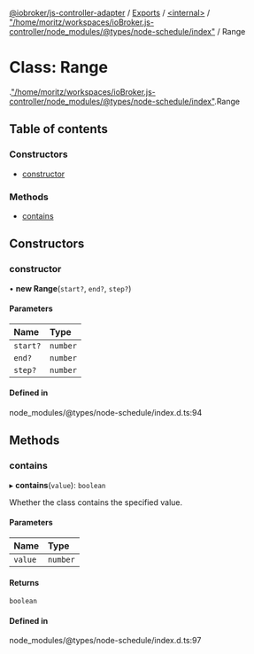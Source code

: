 [@iobroker/js-controller-adapter](../README.md) / [Exports](../modules.md) / [<internal\>](../modules/internal_.md) / ["/home/moritz/workspaces/ioBroker.js-controller/node\_modules/@types/node-schedule/index"](../modules/internal_.__home_moritz_workspaces_ioBroker_js_controller_node_modules__types_node_schedule_index_.md) / Range

# Class: Range

[<internal>](../modules/internal_.md).["/home/moritz/workspaces/ioBroker.js-controller/node_modules/@types/node-schedule/index"](../modules/internal_.__home_moritz_workspaces_ioBroker_js_controller_node_modules__types_node_schedule_index_.md).Range

## Table of contents

### Constructors

- [constructor](internal_.__home_moritz_workspaces_ioBroker_js_controller_node_modules__types_node_schedule_index_.Range.md#constructor)

### Methods

- [contains](internal_.__home_moritz_workspaces_ioBroker_js_controller_node_modules__types_node_schedule_index_.Range.md#contains)

## Constructors

### constructor

• **new Range**(`start?`, `end?`, `step?`)

#### Parameters

| Name | Type |
| :------ | :------ |
| `start?` | `number` |
| `end?` | `number` |
| `step?` | `number` |

#### Defined in

node_modules/@types/node-schedule/index.d.ts:94

## Methods

### contains

▸ **contains**(`value`): `boolean`

Whether the class contains the specified value.

#### Parameters

| Name | Type |
| :------ | :------ |
| `value` | `number` |

#### Returns

`boolean`

#### Defined in

node_modules/@types/node-schedule/index.d.ts:97

